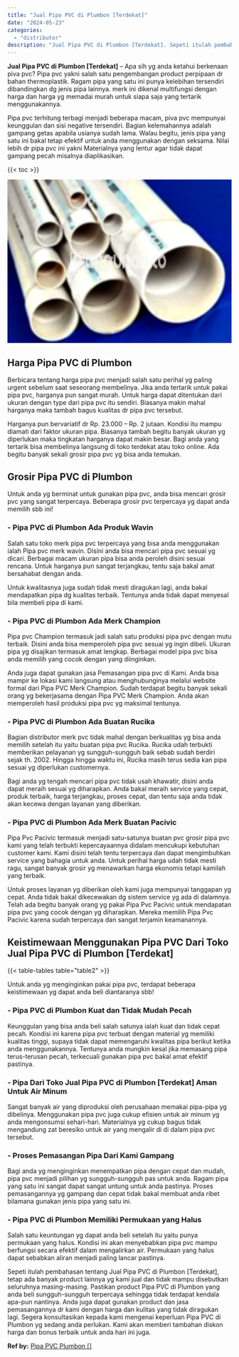 ```yaml
---
title: "Jual Pipa PVC di Plumbon [Terdekat]"
date: "2024-05-23"
categories: 
  - "distributor"
description: "Jual Pipa PVC di Plumbon [Terdekat]. Sepeti itulah pembahasan tentang Jual Pipa PVC di Plumbon [Terdekat], tetap ada banyak product lainnya yg kami jual da..."
---
```


**Jual Pipa PVC di Plumbon \[Terdekat\]** – Apa sih yg anda ketahui berkenaan piva pvc? Pipa pvc yakni salah satu pengembangan product perpipaan dr bahan thermoplastik. Ragam pipa yang satu ini punya kelebihan tersendiri dibandingkan dg jenis pipa lainnya. merk ini dikenal multifungsi dengan harga dan harga yg memadai murah untuk siapa saja yang tertarik menggunakannya.

Pipa pvc terhitung terbagi menjadi beberapa macam, piva pvc mempunyai keunggulan dan sisi negative tersendiri. Bagian kelemahannya adalah gampang getas apabila usianya sudah lama. Walau begitu, jenis pipa yang satu ini bakal tetap efektif untuk anda menggunakan dengan seksama. Nilai lebih dr pipa pvc ini yakni Materialnya yang lentur agar tidak dapat gampang pecah misalnya diaplikasikan.

{{< toc >}}

![Jual Pipa PVC di Plumbon [Terdekat]](/images/jaul-pipa-pvc-13.png)

## Harga Pipa PVC di Plumbon

Berbicara tentang harga pipa pvc menjadi salah satu perihal yg paling urgent sebelum saat seseorang membelinya. Jika anda tertarik untuk pakai pipa pvc, harganya pun sangat murah. Untuk harga dapat ditentukan dari ukuran dengan type dari pipa pvc itu sendiri. Biasanya makin mahal harganya maka tambah bagus kualitas dr pipa pvc tersebut.

Harganya pun bervariatif dr Rp. 23.000 – Rp. 2 jutaan. Kondisi itu mampu diamati dari faktor ukuran pipa. Biasanya tambah begitu banyak ukuran yg diperlukan maka tingkatan harganya dapat makin besar. Bagi anda yang tertarik bisa membelinya langsung di toko terdekat atau toko online. Ada begitu banyak sekali grosir pipa pvc yg bisa anda temukan.

## Grosir Pipa PVC di Plumbon

Untuk anda yg berminat untuk gunakan pipa pvc, anda bisa mencari grosir pvc yang sangat terpercaya. Beberapa grosir pvc terpercaya yg dapat anda memilih sbb ini!

### \- Pipa PVC di Plumbon Ada Produk Wavin

Salah satu toko merk pipa pvc terpercaya yang bisa anda menggunakan ialah Pipa pvc merk wavin. Disini anda bisa mencari pipa pvc sesuai yg dicari. Berbagai macam ukuran pipa bisa anda peroleh disini sesuai rencana. Untuk harganya pun sangat terjangkau, tentu saja bakal amat bersahabat dengan anda.

Untuk kwalitasnya juga sudah tidak mesti diragukan lagi, anda bakal mendapatkan pipa dg kualitas terbaik. Tentunya anda tidak dapat menyesal bila membeli pipa di kami.

### \- Pipa PVC di Plumbon Ada Merk Champion

Pipa pvc Champion termasuk jadi salah satu produksi pipa pvc dengan mutu terbaik. Disini anda bisa memperoleh pipa pvc sesuai yg ingin dibeli. Ukuran pipa yg disajikan termasuk amat lengkap. Berbagai model pipa pvc bisa anda memilih yang cocok dengan yang diinginkan.

Anda juga dapat gunakan jasa Pemasangan pipa pvc di Kami. Anda bisa mampir ke lokasi kami langsung atau menghubunginya melalui website formal dari Pipa PVC Merk Champion. Sudah terdapat begitu banyak sekali orang yg bekerjasama dengan Pipa PVC Merk Champion. Anda akan memperoleh hasil produksi pipa pvc yg maksimal tentunya.

### \- Pipa PVC di Plumbon Ada Buatan Rucika

Bagian distributor merk pvc tidak mahal dengan berkualitas yg bisa anda memilih setelah itu yaitu buatan pipa pvc Rucika. Rucika udah terbukti memberikan pelayanan yg sungguh-sungguh baik sebab sudah berdiri sejak th. 2002. Hingga hingga waktu ini, Rucika masih terus sedia kan pipa sesuai yg diperlukan customernya.

Bagi anda yg tengah mencari pipa pvc tidak usah khawatir, disini anda dapat meraih sesuai yg diharapkan. Anda bakal meraih service yang cepat, produk terbaik, harga terjangkau, proses cepat, dan tentu saja anda tidak akan kecewa dengan layanan yang diberikan.

### \- Pipa PVC di Plumbon Ada Merk Buatan Pacivic

Pipa Pvc Pacivic termasuk menjadi satu-satunya buatan pvc grosir pipa pvc kami yang telah terbukti kepercayaannya didalam mencukupi kebutuhan customer kami. Kami disini telah tentu terpercaya dan dapat mengimbuhkan service yang bahagia untuk anda. Untuk perihal harga udah tidak mesti ragu, sangat banyak grosir yg menawarkan harga ekonomis tetapi kamilah yang terbaik.

Untuk proses layanan yg diberikan oleh kami juga mempunyai tanggapan yg cepat. Anda tidak bakal dikecewakan dg sistem service yg ada di dalamnya. Telah ada begitu banyak orang yg pakai Pipa Pvc Pacivic untuk mendapatan pipa pvc yang cocok dengan yg diharapkan. Mereka memilih Pipa Pvc Pacivic karena sudah terpercaya dan sangat terjamin keamanannya.

## Keistimewaan Menggunakan Pipa PVC Dari Toko Jual Pipa PVC di Plumbon \[Terdekat\]

{{< table-tables table="table2" >}}

Untuk anda yg menginginkan pakai pipa pvc, terdapat beberapa keistimewaan yg dapat anda beli diantaranya sbb!

### \- Pipa PVC di Plumbon Kuat dan Tidak Mudah Pecah

Keunggulan yang bisa anda beli salah satunya ialah kuat dan tidak cepat pecah. Kondisi ini karena pipa pvc terbuat dengan material yg memiliki kualitas tinggi, supaya tidak dapat memengaruhi kwalitas pipa berikut ketika anda menggunakannya. Tentunya anda mungkin kesal jika memasang pipa terus-terusan pecah, terkecuali gunakan pipa pvc bakal amat efektif pastinya.

### \- Pipa Dari Toko Jual Pipa PVC di Plumbon \[Terdekat\] Aman Untuk Air Minum

Sangat banyak air yang diproduksi oleh perusahaan memakai pipa-pipa yg dibelinya. Menggunakan pipa pvc juga cukup efisien untuk air minum yg anda mengonsumsi sehari-hari. Materialnya yg cukup bagus tidak mengandung zat beresiko untuk air yang mengalir di di dalam pipa pvc tersebut.

### \- Proses Pemasangan Pipa Dari Kami Gampang

Bagi anda yg menginginkan menempatkan pipa dengan cepat dan mudah, pipa pvc menjadi pilihan yg sungguh-sungguh pas untuk anda. Ragam pipa yang satu ini sangat dapat sangat untung untuk anda pastinya. Proses pemasangannya yg gampang dan cepat tidak bakal membuat anda ribet bilamana gunakan jenis pipa yang satu ini.

### \- Pipa PVC di Plumbon Memiliki Permukaan yang Halus

Salah satu keuntungan yg dapat anda beli setelah itu yaitu punya permukaan yang halus. Kondisi ini akan menyebabkan pipa pvc mampu berfungsi secara efektif dalam mengalirkan air. Permukaan yang halus dapat sebabkan aliran menjadi paling lancar pastinya.

Sepeti itulah pembahasan tentang Jual Pipa PVC di Plumbon \[Terdekat\], tetap ada banyak product lainnya yg kami jual dan tidak mampu disebutkan seluruhnya masing-masing. Pastikan product Pipa PVC di Plumbon yang anda beli sungguh-sungguh terpercaya sehingga tidak terdapat kendala apa-pun nantinya. Anda juga dapat gunakan product dan jasa pemasangannya dr kami dengan harga dan kulitas yang tidak diragukan lagi. Segera konsultasikan kepada kami mengenai keperluan Pipa PVC di Plumbon yg sedang anda perlukan. Kami akan memberi tambahan diskon harga dan bonus terbaik untuk anda hari ini juga.

**Ref by:** [Pipa PVC Plumbon []](https://id.wikipedia.org/wiki/Pipa)
